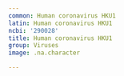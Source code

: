 ```yaml
---
common: Human coronavirus HKU1
latin: Human coronavirus HKU1
ncbi: '290028'
title: Human coronavirus HKU1
group: Viruses
image: .na.character

---
```

